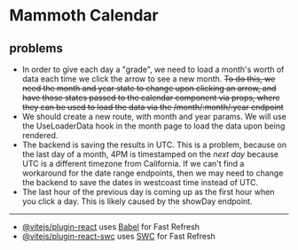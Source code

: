 # Mammoth Calendar

## problems
- In order to give each day a "grade", we need to load a month's worth of data each time we click the arrow to see a new month. ~~To do this, we need the month and year state to change upon clicking an arrow, and have those states passed to the calendar component via props, where they can be used to load the data via the /month/:month/:year endpoint~~
- We should create a new route, with month and year params. We will use the UseLoaderData hook in the month page to load the data upon being rendered.
- The backend is saving the results in UTC. This is a problem, because on the last day of a month, 4PM is timestamped on the _next day_ because UTC is a different timezone from California. If we can't find a workaround for the date range endpoints, then we may need to change the backend to save the dates in westcoast time instead of UTC.
- The last hour of the previous day is coming up as the first hour when you click a day. This is likely caused by the showDay endpoint.

---------

- [@vitejs/plugin-react](https://github.com/vitejs/vite-plugin-react/blob/main/packages/plugin-react/README.md) uses [Babel](https://babeljs.io/) for Fast Refresh
- [@vitejs/plugin-react-swc](https://github.com/vitejs/vite-plugin-react-swc) uses [SWC](https://swc.rs/) for Fast Refresh
